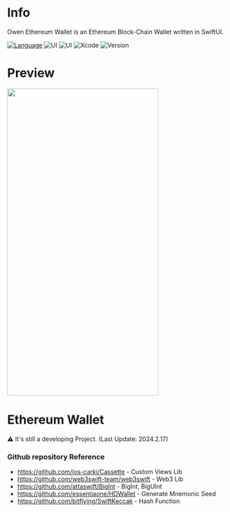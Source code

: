 
# Info
Owen Ethereum Wallet is an Ethereum Block-Chain Wallet written in SwiftUI.

[![Language](https://img.shields.io/badge/language-Swift%205.7.2-skyblue.svg)](https://swift.org)
![UI](https://img.shields.io/badge/UI-SwiftUI-blue.svg)
![UI](https://img.shields.io/badge/UI-UIKit-red.svg)
![Xcode](https://img.shields.io/badge/Xcode-15.1+-green)
![Version](https://img.shields.io/badge/iOS-15.0-yellow)

# Preview
<img src="https://github.com/ios-carki/OwenEthereumWallet/assets/44957712/a5f34b0e-becf-49f2-921b-bdfe302c7614" width="350" height="712">


# Ethereum Wallet
⚠️ It's still a developing Project. (Last Update: 2024.2.17)

### Github repository Reference 
- https://github.com/ios-carki/Cassette - Custom Views Lib
- https://github.com/web3swift-team/web3swift - Web3 Lib
- https://github.com/attaswift/BigInt - BigInt, BigUInt
- https://github.com/essentiaone/HDWallet - Generate Mnemonic Seed
- https://github.com/bitflying/SwiftKeccak - Hash Function
